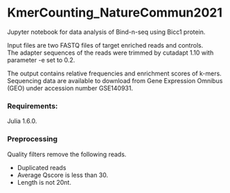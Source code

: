 # KmerCounting_NatureCommun2021

Jupyter notebook for data analysis of Bind-n-seq using Bicc1 protein.

Input files are two FASTQ files of target enriched reads and controls.   
The adapter sequences of the reads were trimmed by cutadapt 1.10 with parameter -e set to 0.2. 

The output contains relative frequencies and enrichment scores of k-mers.  
Sequencing data are available to download from Gene Expression Omnibus (GEO) under accession number GSE140931.

### Requirements:

Julia 1.6.0. 

### Preprocessing
Quality filters remove the following reads.
* Duplicated reads
* Average Qscore is less than 30.
* Length is not 20nt.

